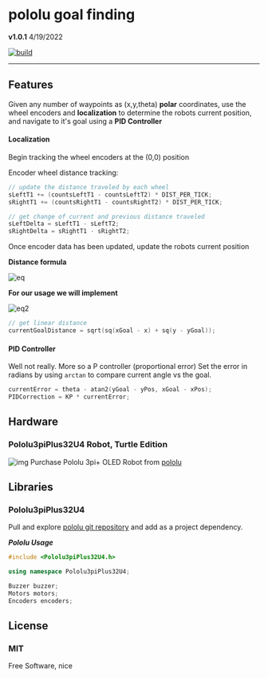 # pololu goal finding

**v1.0.1** 
4/19/2022

[![build](https://travis-ci.org/joemccann/dillinger.svg?branch=master)](https://travis-ci.org/joemccann/dillinger)

---
## Features

Given any number of waypoints as (x,y,theta) **polar** coordinates, use the wheel encoders and **localization** to determine the robots current position, 
and navigate to it's goal using a **PID Controller**

#### Localization
Begin tracking the wheel encoders at the (0,0) position

Encoder wheel distance tracking:
```cpp
// update the distance traveled by each wheel
sLeftT1 += (countsLeftT1 - countsLeftT2) * DIST_PER_TICK;
sRightT1 += (countsRightT1 - countsRightT2) * DIST_PER_TICK;

// get change of current and previous distance traveled
sLeftDelta = sLeftT1 - sLeftT2;
sRightDelta = sRightT1 - sRightT2;
```

Once encoder data has been updated, update the robots current position

**Distance formula**

![eq](https://latex.codecogs.com/svg.image?distance&space;=&space;\sqrt{(x2&space;-&space;x1)^{2}&space;&plus;&space;(y2&space;-&space;y1)^{2}})

**For our usage we will implement** 

![eq2](https://latex.codecogs.com/svg.image?goalDistance&space;=&space;\sqrt{(xGoal&space;-&space;xPos)^{2}&space;&plus;&space;(yGoal&space;-&space;yPos)^{2}})

```cpp
// get linear distance
currentGoalDistance = sqrt(sq(xGoal - x) + sq(y - yGoal));
```

#### PID Controller

Well not really. More so a P controller (proportional error)
Set the error in radians by using ```arctan``` to compare current angle vs the goal.
```cpp
currentError = theta - atan2(yGoal - yPos, xGoal - xPos);
PIDCorrection = KP * currentError;
```  

## Hardware

### Pololu3piPlus32U4 Robot, Turtle Edition

![img](https://a.pololu-files.com/picture/0J11323.600x480.jpg?bf2f67dbe8c5a1035409af8b78b78f97)
Purchase Pololu 3pi+ OLED Robot from [pololu](https://www.pololu.com/product/4976)

## Libraries

### Pololu3piPlus32U4 

Pull and explore [pololu git repository](https://github.com/pololu/pololu-3pi-plus-32u4-arduino-library) and add as a project dependency.

***Pololu Usage***

```cpp
#include <Pololu3piPlus32U4.h>

using namespace Pololu3piPlus32U4;

Buzzer buzzer;
Motors motors;
Encoders encoders;
```

## License

### MIT 

Free Software, nice
